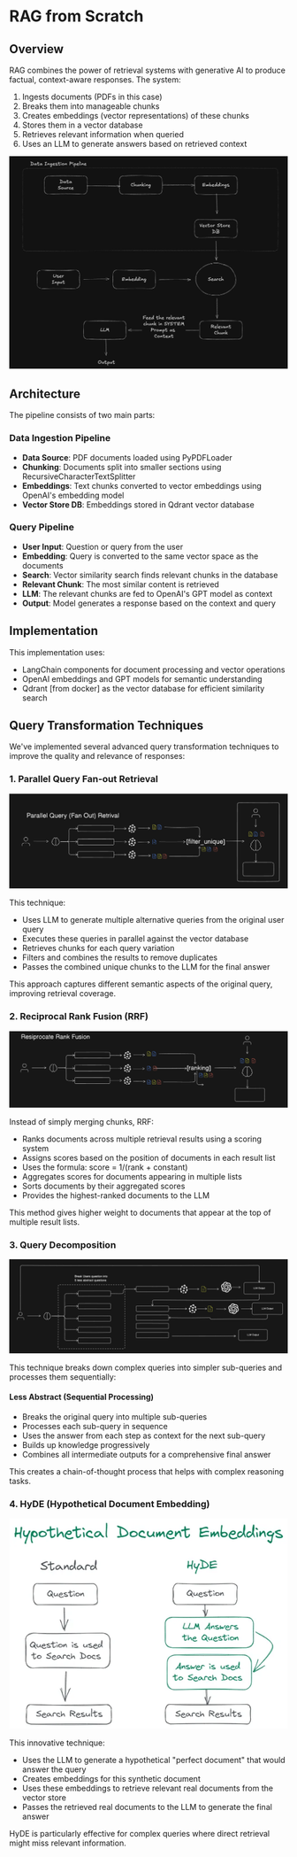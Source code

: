 # RAG from Scratch

## Overview

RAG combines the power of retrieval systems with generative AI to produce factual, context-aware responses. The system:

1. Ingests documents (PDFs in this case)
2. Breaks them into manageable chunks
3. Creates embeddings (vector representations) of these chunks
4. Stores them in a vector database
5. Retrieves relevant information when queried
6. Uses an LLM to generate answers based on retrieved context

![RAG Flow](flow.png "RAG Flow Diagram")

## Architecture

The pipeline consists of two main parts:

### Data Ingestion Pipeline

- **Data Source**: PDF documents loaded using PyPDFLoader
- **Chunking**: Documents split into smaller sections using RecursiveCharacterTextSplitter
- **Embeddings**: Text chunks converted to vector embeddings using OpenAI's embedding model
- **Vector Store DB**: Embeddings stored in Qdrant vector database

### Query Pipeline

- **User Input**: Question or query from the user
- **Embedding**: Query is converted to the same vector space as the documents
- **Search**: Vector similarity search finds relevant chunks in the database
- **Relevant Chunk**: The most similar content is retrieved
- **LLM**: The relevant chunks are fed to OpenAI's GPT model as context
- **Output**: Model generates a response based on the context and query

## Implementation

This implementation uses:

- LangChain components for document processing and vector operations
- OpenAI embeddings and GPT models for semantic understanding
- Qdrant [from docker] as the vector database for efficient similarity search

## Query Transformation Techniques

We've implemented several advanced query transformation techniques to improve the quality and relevance of responses:

### 1. Parallel Query Fan-out Retrieval

![Parallel Query Fan-out](./advance-rag/query-transformation/paralle-query.png "Parallel Query Fan-out")

This technique:

- Uses LLM to generate multiple alternative queries from the original user query
- Executes these queries in parallel against the vector database
- Retrieves chunks for each query variation
- Filters and combines the results to remove duplicates
- Passes the combined unique chunks to the LLM for the final answer

This approach captures different semantic aspects of the original query, improving retrieval coverage.

### 2. Reciprocal Rank Fusion (RRF)

![Rank LLM Output](./advance-rag/query-transformation/rank-llm-output.png "Rank LLM Output")

Instead of simply merging chunks, RRF:

- Ranks documents across multiple retrieval results using a scoring system
- Assigns scores based on the position of documents in each result list
- Uses the formula: score = 1/(rank + constant)
- Aggregates scores for documents appearing in multiple lists
- Sorts documents by their aggregated scores
- Provides the highest-ranked documents to the LLM

This method gives higher weight to documents that appear at the top of multiple result lists.

### 3. Query Decomposition

![rag flow image](./advance-rag/query-transformation/query-decomposition.png "Query Decomposition")

This technique breaks down complex queries into simpler sub-queries and processes them sequentially:

#### Less Abstract (Sequential Processing)

- Breaks the original query into multiple sub-queries
- Processes each sub-query in sequence
- Uses the answer from each step as context for the next sub-query
- Builds up knowledge progressively
- Combines all intermediate outputs for a comprehensive final answer

This creates a chain-of-thought process that helps with complex reasoning tasks.

### 4. HyDE (Hypothetical Document Embedding)

![HyDE Approach](./advance-rag/query-transformation/hyde.png "HyDE Approach")

This innovative technique:

- Uses the LLM to generate a hypothetical "perfect document" that would answer the query
- Creates embeddings for this synthetic document
- Uses these embeddings to retrieve relevant real documents from the vector store
- Passes the retrieved real documents to the LLM to generate the final answer

HyDE is particularly effective for complex queries where direct retrieval might miss relevant information.

